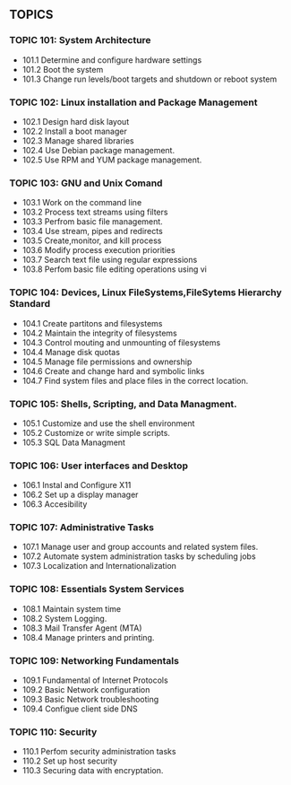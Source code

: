 ## TOPICS

### TOPIC 101: System Architecture

 * 101.1 Determine and configure hardware settings
 * 101.2 Boot the system
 * 101.3 Change run levels/boot targets and shutdown or reboot system

### TOPIC 102: Linux installation and Package Management

 * 102.1 Design hard disk layout
 * 102.2 Install a boot manager
 * 102.3 Manage shared libraries
 * 102.4 Use Debian package management.
 * 102.5 Use RPM and YUM package management.
 
### TOPIC 103: GNU and Unix Comand

 * 103.1 Work on the command line
 * 103.2 Process text streams using filters
 * 103.3 Perfrom basic file management.
 * 103.4 Use stream, pipes and redirects
 * 103.5 Create,monitor, and kill process
 * 103.6 Modify process execution priorities
 * 103.7 Search text file using regular expressions
 * 103.8 Perfom basic file editing operations using vi
 
### TOPIC 104: Devices, Linux FileSystems,FileSytems Hierarchy Standard

 * 104.1 Create partitons and filesystems
 * 104.2 Maintain the integrity of filesystems
 * 104.3 Control mouting and unmounting of filesystems
 * 104.4 Manage disk quotas
 * 104.5 Manage file permissions and ownership
 * 104.6 Create and change hard and symbolic links
 * 104.7 Find system files and place files in the correct location.
 
### TOPIC 105: Shells, Scripting, and Data Managment.

 * 105.1 Customize and use the shell environment
 * 105.2 Customize or write simple scripts.
 * 105.3 SQL Data Managment

### TOPIC 106: User interfaces and Desktop

 * 106.1 Instal and Configure X11
 * 106.2 Set up a display manager
 * 106.3 Accesibility
 
### TOPIC 107: Administrative Tasks

 * 107.1 Manage user and group accounts and related system files.
 * 107.2 Automate system administration tasks by scheduling jobs
 * 107.3 Localization and Internationalization

### TOPIC 108: Essentials System Services

 * 108.1 Maintain system time
 * 108.2 System Logging.
 * 108.3 Mail Transfer Agent (MTA)
 * 108.4 Manage printers and printing.

### TOPIC 109: Networking Fundamentals

 * 109.1 Fundamental of Internet Protocols
 * 109.2 Basic Network configuration
 * 109.3 Basic Network troubleshooting
 * 109.4 Configue client side DNS
 
### TOPIC 110: Security

 * 110.1 Perfom security administration tasks
 * 110.2 Set up host security
 * 110.3 Securing data with encryptation.
 
